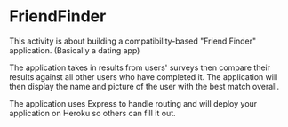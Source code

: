 # FriendFinder

This activity is about building a compatibility-based "Friend Finder" application. (Basically a dating app)

The application takes in results from users' surveys then compare their results against all other users who have completed it. The application will then display the name and picture of the user with the best match overall.

The application uses Express to handle routing and will deploy your application on Heroku so others can fill it out.
